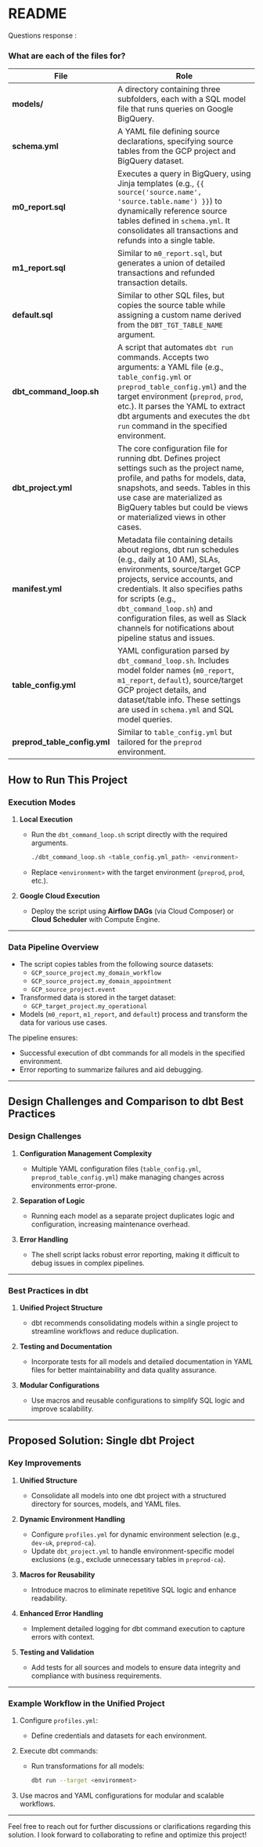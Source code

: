 # README

Questions response : 

### What are each of the files for?


| File | Role |
|------|------|
| **models/** | A directory containing three subfolders, each with a SQL model file that runs queries on Google BigQuery. |
| **schema.yml** | A YAML file defining source declarations, specifying source tables from the GCP project and BigQuery dataset. |
| **m0_report.sql** | Executes a query in BigQuery, using Jinja templates (e.g., `{{ source('source.name', 'source.table.name') }}`) to dynamically reference source tables defined in `schema.yml`. It consolidates all transactions and refunds into a single table. |
| **m1_report.sql** | Similar to `m0_report.sql`, but generates a union of detailed transactions and refunded transaction details. |
| **default.sql** | Similar to other SQL files, but copies the source table while assigning a custom name derived from the `DBT_TGT_TABLE_NAME` argument. |
| **dbt_command_loop.sh** | A script that automates `dbt run` commands. Accepts two arguments: a YAML file (e.g., `table_config.yml` or `preprod_table_config.yml`) and the target environment (`preprod`, `prod`, etc.). It parses the YAML to extract dbt arguments and executes the `dbt run` command in the specified environment. |
| **dbt_project.yml** | The core configuration file for running dbt. Defines project settings such as the project name, profile, and paths for models, data, snapshots, and seeds. Tables in this use case are materialized as BigQuery tables but could be views or materialized views in other cases. |
| **manifest.yml** | Metadata file containing details about regions, dbt run schedules (e.g., daily at 10 AM), SLAs, environments, source/target GCP projects, service accounts, and credentials. It also specifies paths for scripts (e.g., `dbt_command_loop.sh`) and configuration files, as well as Slack channels for notifications about pipeline status and issues. |
| **table_config.yml** | YAML configuration parsed by `dbt_command_loop.sh`. Includes model folder names (`m0_report`, `m1_report`, `default`), source/target GCP project details, and dataset/table info. These settings are used in `schema.yml` and SQL model queries. |
| **preprod_table_config.yml** | Similar to `table_config.yml` but tailored for the `preprod` environment. |

## How to Run This Project  

### Execution Modes  

1. **Local Execution**  
   - Run the `dbt_command_loop.sh` script directly with the required arguments.  
     ```bash
     ./dbt_command_loop.sh <table_config.yml_path> <environment>
     ```  
   - Replace `<environment>` with the target environment (`preprod`, `prod`, etc.).  

2. **Google Cloud Execution**  
   - Deploy the script using **Airflow DAGs** (via Cloud Composer) or **Cloud Scheduler** with Compute Engine.  

---

### Data Pipeline Overview  

- The script copies tables from the following source datasets:  
  - `GCP_source_project.my_domain_workflow`  
  - `GCP_source_project.my_domain_appointment`  
  - `GCP_source_project.event`  
- Transformed data is stored in the target dataset:  
  - `GCP_target_project.my_operational`  
- Models (`m0_report`, `m1_report`, and `default`) process and transform the data for various use cases.  

The pipeline ensures:  
- Successful execution of dbt commands for all models in the specified environment.  
- Error reporting to summarize failures and aid debugging.  

---

## Design Challenges and Comparison to dbt Best Practices  

### Design Challenges  

1. **Configuration Management Complexity**  
   - Multiple YAML configuration files (`table_config.yml`, `preprod_table_config.yml`) make managing changes across environments error-prone.  

2. **Separation of Logic**  
   - Running each model as a separate project duplicates logic and configuration, increasing maintenance overhead.  

3. **Error Handling**  
   - The shell script lacks robust error reporting, making it difficult to debug issues in complex pipelines.  

---

### Best Practices in dbt  

1. **Unified Project Structure**  
   - dbt recommends consolidating models within a single project to streamline workflows and reduce duplication.  

2. **Testing and Documentation**  
   - Incorporate tests for all models and detailed documentation in YAML files for better maintainability and data quality assurance.  

3. **Modular Configurations**  
   - Use macros and reusable configurations to simplify SQL logic and improve scalability.  

---

## Proposed Solution: Single dbt Project  

### Key Improvements  

1. **Unified Structure**  
   - Consolidate all models into one dbt project with a structured directory for sources, models, and YAML files.  

2. **Dynamic Environment Handling**  
   - Configure `profiles.yml` for dynamic environment selection (e.g., `dev-uk`, `preprod-ca`).  
   - Update `dbt_project.yml` to handle environment-specific model exclusions (e.g., exclude unnecessary tables in `preprod-ca`).  

3. **Macros for Reusability**  
   - Introduce macros to eliminate repetitive SQL logic and enhance readability.  

4. **Enhanced Error Handling**  
   - Implement detailed logging for dbt command execution to capture errors with context.  

5. **Testing and Validation**  
   - Add tests for all sources and models to ensure data integrity and compliance with business requirements.  

---

### Example Workflow in the Unified Project  

1. Configure `profiles.yml`:  
   - Define credentials and datasets for each environment.  

2. Execute dbt commands:  
   - Run transformations for all models:  
     ```bash
     dbt run --target <environment>
     ```  

3. Use macros and YAML configurations for modular and scalable workflows.  

---

Feel free to reach out for further discussions or clarifications regarding this solution. I look forward to collaborating to refine and optimize this project!  